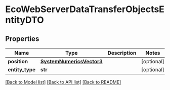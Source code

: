# EcoWebServerDataTransferObjectsEntityDTO

## Properties
Name | Type | Description | Notes
------------ | ------------- | ------------- | -------------
**position** | [**SystemNumericsVector3**](SystemNumericsVector3.md) |  | [optional] 
**entity_type** | **str** |  | [optional] 

[[Back to Model list]](../README.md#documentation-for-models) [[Back to API list]](../README.md#documentation-for-api-endpoints) [[Back to README]](../README.md)


